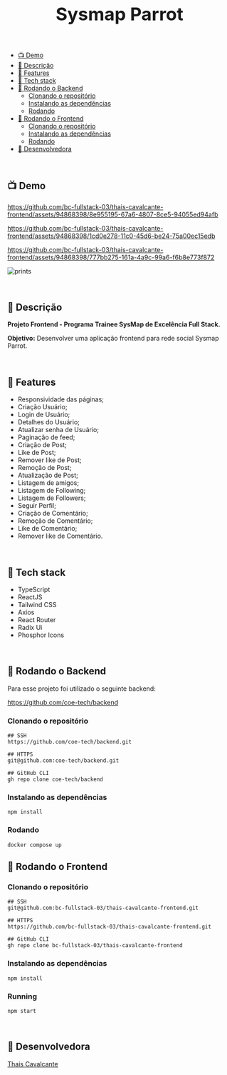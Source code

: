 <p align="center">
 <h1 align="center" style="font-size:40px">Sysmap Parrot</h2>
</p>


<br />

- [📺 Demo](#-demo)
- [🧾 Descrição](#-descrição)
- [📖 Features](#-features)
- [🔧 Tech stack](#-tech-stack)
- [🚀 Rodando o Backend](#-rodando-o-backend)
  - [Clonando o repositório](#clonando-repositorio)
  - [Instalando as dependências](#instalando-as-dependencias)
  - [Rodando](#rodando)
- [🚀 Rodando o Frontend](#-rodando-o-frontend)
  - [Clonando o repositório](#clonando-repositorio)
  - [Instalando as dependências](#instalando-as-dependencias)
  - [Rodando](#rodando)
- [👤 Desenvolvedora](#-desenvolvedora)

<br />

<a name="demo"></a>
## 📺 Demo



https://github.com/bc-fullstack-03/thais-cavalcante-frontend/assets/94868398/8e955195-67a6-4807-8ce5-94055ed94afb


https://github.com/bc-fullstack-03/thais-cavalcante-frontend/assets/94868398/1cd0e278-11c0-45d6-be24-75a00ec15edb



https://github.com/bc-fullstack-03/thais-cavalcante-frontend/assets/94868398/777bb275-161a-4a9c-99a6-f6b8e773f872




![prints](https://github.com/bc-fullstack-03/thais-cavalcante-frontend/assets/94868398/ba2c2feb-eef7-44b1-8719-172a76c8e39b)


<br />

<a name="descrição"></a>
## 🧾 Descrição

**Projeto Frontend - Programa Trainee SysMap de Excelência Full Stack.**

**Objetivo:** Desenvolver uma aplicação frontend para rede social Sysmap Parrot.

<br />

<a name="features"></a>
## 📖 Features

- Responsividade das páginas;
- Criação Usuário;
- Login de Usuário;
- Detalhes do Usuário;
- Atualizar senha de Usuário;
- Paginação de feed;
- Criação de Post;
- Like de Post;
- Remover like de Post;
- Remoção de Post;
- Atualização de Post;
- Listagem de amigos;
- Listagem de Following;
- Listagem de Followers;
- Seguir Perfil;
- Criação de Comentário;
- Remoção de Comentário;
- Like de Comentário;
- Remover like de Comentário.


<br />

<a name="tech-stack"></a>
## 🔧 Tech stack

- TypeScript
- ReactJS
- Tailwind CSS
- Axios
- React Router
- Radix Ui
- Phosphor Icons

<br />

<a name="rodando-o-backend"></a>
## 🚀 Rodando o Backend

Para esse projeto foi utilizado o seguinte backend:

https://github.com/coe-tech/backend

### Clonando o repositório

```
## SSH
https://github.com/coe-tech/backend.git

## HTTPS
git@github.com:coe-tech/backend.git

## GitHub CLI
gh repo clone coe-tech/backend
```

### Instalando as dependências

```
npm install
```
<a name="rodando"></a>
### Rodando

```
docker compose up 
```
<a name="rodando-o-backend"></a>
## 🚀 Rodando o Frontend

### Clonando o repositório

```
## SSH
git@github.com:bc-fullstack-03/thais-cavalcante-frontend.git

## HTTPS
https://github.com/bc-fullstack-03/thais-cavalcante-frontend.git

## GitHub CLI
gh repo clone bc-fullstack-03/thais-cavalcante-frontend
```

### Instalando as dependências

```
npm install
```
<a name="rodando"></a>
### Running

```
npm start
```

<br />

<a name="desenvolvedora"></a>
## 👤 Desenvolvedora

[Thais Cavalcante](https://www.linkedin.com/in/thaispcavalcante/)
